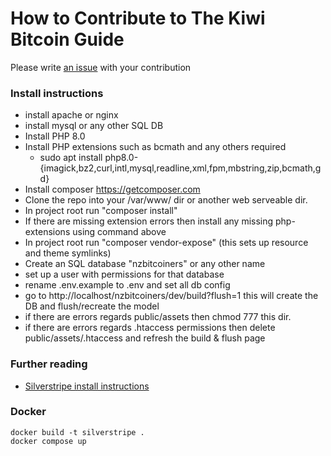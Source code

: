 # How to Contribute to The Kiwi Bitcoin Guide

Please write [an issue](https://github.com/KiwiBitcoinGuide/KiwiBitcoinGuide/issues/new) with your contribution

### Install instructions

* install apache or nginx
* install mysql or any other SQL DB
* Install PHP 8.0
* Install PHP extensions such as bcmath and any others required
    * sudo apt install php8.0-{imagick,bz2,curl,intl,mysql,readline,xml,fpm,mbstring,zip,bcmath,gd}
* Install composer https://getcomposer.com
* Clone the repo into your /var/www/ dir or another web serveable dir.
* In project root run "composer install"
* If there are missing extension errors then install any missing php-extensions using command above
* In project root run "composer vendor-expose" (this sets up resource and theme symlinks)
* Create an SQL database "nzbitcoiners" or any other name
* set up a user with permissions for that database
* rename .env.example to .env and set all db config
* go to http://localhost/nzbitcoiners/dev/build?flush=1 this will create the DB and flush/recreate the model
* if there are errors regards public/assets then chmod 777 this dir.
* if there are errors regards .htaccess permissions then delete public/assets/.htaccess and refresh the build & flush page

### Further reading

* [Silverstripe install instructions](https://docs.silverstripe.org/en/4/getting_started/)

### Docker

```
docker build -t silverstripe .
docker compose up
```
